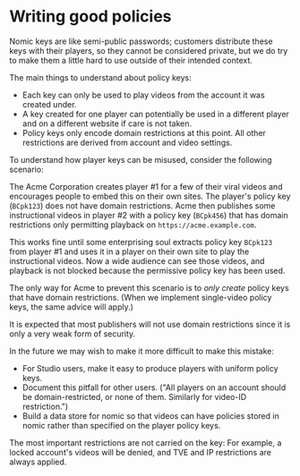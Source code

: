 # Writing good policies

Nomic keys are like semi-public passwords; customers distribute these
keys with their players, so they cannot be considered private, but we
do try to make them a little hard to use outside of their intended
context. 

The main things to understand about policy keys:

- Each key can only be used to play videos from the account it was
  created under.
- A key created for one player can potentially be used in a different
  player and on a different website if care is not taken.
- Policy keys only encode domain restrictions at this point. All other
  restrictions are derived from account and video settings.

To understand how player keys can be misused, consider the following
scenario:

The Acme Corporation creates player #1 for a few of their viral videos
and encourages people to embed this on their own sites. The player's
policy key (`BCpk123`) does not have domain restrictions. Acme then
publishes some instructional videos in player #2 with a policy key
(`BCpk456`) that has domain restrictions only permitting playback on
`https://acme.example.com`.

This works fine until some enterprising soul extracts policy key
`BCpk123` from player #1 and uses it in a player on their own site to
play the instructional videos. Now a wide audience can see those
videos, and playback is not blocked because the permissive policy key
has been used.

The only way for Acme to prevent this scenario is to *only create*
policy keys that have domain restrictions. (When we implement
single-video policy keys, the same advice will apply.)

It is expected that most publishers will not use domain restrictions
since it is only a very weak form of security.

In the future we may wish to make it more difficult to make this mistake:

- For Studio users, make it easy to produce players with uniform policy keys.
- Document this pitfall for other users. ("All players on an account
  should be domain-restricted, or none of them. Similarly for video-ID
  restriction.")
- Build a data store for nomic so that videos can have policies stored
  in nomic rather than specified on the player policy keys.

The most important restrictions are not carried on the key: For
example, a locked account's videos will be denied, and TVE and IP
restrictions are always applied.
